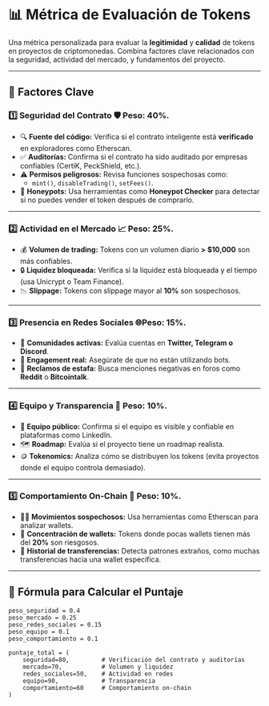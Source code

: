 
# 📊 Métrica de Evaluación de Tokens

Una métrica personalizada para evaluar la **legitimidad** y **calidad** de tokens en proyectos de criptomonedas. 
Combina factores clave relacionados con la seguridad, actividad del mercado, y fundamentos del proyecto.

---

## 🔑 **Factores Clave**

### 1️⃣ **Seguridad del Contrato** 🛡️  **Peso:** 40%.
- 🔍 **Fuente del código:** Verifica si el contrato inteligente está **verificado** en exploradores como Etherscan.
- ✅ **Auditorías:** Confirma si el contrato ha sido auditado por empresas confiables (CertiK, PeckShield, etc.).
- ⚠️ **Permisos peligrosos:** Revisa funciones sospechosas como:
  - `mint()`, `disableTrading()`, `setFees()`.
- 🚨 **Honeypots:** Usa herramientas como **Honeypot Checker** para detectar si no puedes vender el token después de comprarlo.

---

### 2️⃣ **Actividad en el Mercado** 📈 **Peso:** 25%.
- 💰 **Volumen de trading:** Tokens con un volumen diario **> $10,000** son más confiables.
- 🔒 **Liquidez bloqueada:** Verifica si la liquidez está bloqueada y el tiempo (usa Unicrypt o Team Finance).
- 📉 **Slippage:** Tokens con slippage mayor al **10%** son sospechosos.

---

### 3️⃣ **Presencia en Redes Sociales** 🌐**Peso:** 15%.
- 📢 **Comunidades activas:** Evalúa cuentas en **Twitter, Telegram o Discord**.
- 🤖 **Engagement real:** Asegúrate de que no están utilizando bots.
- 🛑 **Reclamos de estafa:** Busca menciones negativas en foros como **Reddit** o **Bitcointalk**.

---

### 4️⃣ **Equipo y Transparencia** 👥 **Peso:** 10%.
- 👤 **Equipo público:** Confirma si el equipo es visible y confiable en plataformas como LinkedIn.
- 🗺️ **Roadmap:** Evalúa si el proyecto tiene un roadmap realista.
- 🪙 **Tokenomics:** Analiza cómo se distribuyen los tokens (evita proyectos donde el equipo controla demasiado).

---

### 5️⃣ **Comportamiento On-Chain** 🔗 **Peso:** 10%.
- 🕵️‍♂️ **Movimientos sospechosos:** Usa herramientas como Etherscan para analizar wallets.
- 💼 **Concentración de wallets:** Tokens donde pocas wallets tienen más del **20%** son riesgosos.
- 📜 **Historial de transferencias:** Detecta patrones extraños, como muchas transferencias hacia una wallet específica.

---

## 🧮 **Fórmula para Calcular el Puntaje**

```
peso_seguridad = 0.4
peso_mercado = 0.25
peso_redes_sociales = 0.15
peso_equipo = 0.1
peso_comportamiento = 0.1
    
puntaje_total = (
    seguridad=80,         # Verificación del contrato y auditorías
    mercado=70,           # Volumen y liquidez
    redes_sociales=50,    # Actividad en redes
    equipo=90,            # Transparencia
    comportamiento=60     # Comportamiento on-chain
)

```
